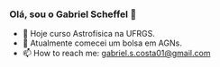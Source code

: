 ### Olá, sou o Gabriel Scheffel 👋


- 🔭 Hoje curso Astrofísica na UFRGS.
- 🌱 Atualmente comecei um bolsa em AGNs.
- 📫 How to reach me: gabriel.s.costa01@gmail.com


